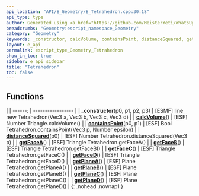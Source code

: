 ```yaml
---
api_location: "API/E_Geometry/E_Tetrahedron.cpp:30:18"
api_type: type
author: Generated using <a href="https://github.com/MeisterYeti/WhatsUpDoc">WhatsUpDoc</a>
breadcrumbs: "Geometry:escript_namespace_Geometry"
category: "Geometry"
keywords: _constructor, calcVolume, containsPoint, distanceSquared, getFaceA, getFaceB, getFaceC, getFaceD, getPlaneA, getPlaneB, getPlaneC, getPlaneD
layout: e_api
permalink: escript_type_Geometry_Tetrahedron
show_in_toc: true
sidebar: e_api_sidebar
title: "Tetrahedron"
toc: false
---
```


## Functions

|
| ------: | ----------------- |
| **_constructor**(p0, p1, p2, p3) | [ESMF] line new Tetrahedron(Vec3 a, Vec3 b, Vec3 c, Vec3 d) |
| **[calcVolume](classGeometry_1_1Tetrahedron#classGeometry_1_1Tetrahedron_1a445362d41d94d79d7a3425e40ef249f5)**() | [ESF] Number Triangle.calcVolume() |
| **[containsPoint](classGeometry_1_1Tetrahedron#classGeometry_1_1Tetrahedron_1a141a9621913cb7eb77b75ddc4149cf54)**(p0, p1) | [ESF] Bool Tetrahedron.containsPoint(Vec3 p, Number epsilon) |
| **[distanceSquared](classGeometry_1_1Tetrahedron#classGeometry_1_1Tetrahedron_1a17eb7efe7d498bfe7da12a2eb92e043f)**(p0) | [ESF] Number Tetrahedron.distanceSquared(Vec3 p) |
| **[getFaceA](classGeometry_1_1Tetrahedron#classGeometry_1_1Tetrahedron_1a8340b9487dd7af5cd6f2cb09ccc1e566)**() | [ESF] Triangle Tetrahedron.getFaceA() |
| **[getFaceB](classGeometry_1_1Tetrahedron#classGeometry_1_1Tetrahedron_1a9d1ccef5f7aa5dc01432473c03b25bf5)**() | [ESF] Triangle Tetrahedron.getFaceB() |
| **[getFaceC](classGeometry_1_1Tetrahedron#classGeometry_1_1Tetrahedron_1aaa1eab2e0d6394a73d6eb98ecd3d2d19)**() | [ESF] Triangle Tetrahedron.getFaceC() |
| **[getFaceD](classGeometry_1_1Tetrahedron#classGeometry_1_1Tetrahedron_1a83dc14240ea759a41b2b7cc4cb022154)**() | [ESF] Triangle Tetrahedron.getFaceD() |
| **[getPlaneA](classGeometry_1_1Tetrahedron#classGeometry_1_1Tetrahedron_1a9e75bb9e48691deb93c4bf88e6ee5e5d)**() | [ESF] Plane Tetrahedron.getPlaneA() |
| **[getPlaneB](classGeometry_1_1Tetrahedron#classGeometry_1_1Tetrahedron_1a3f104919f5847846f12a62b68f62cb3a)**() | [ESF] Plane Tetrahedron.getPlaneB() |
| **[getPlaneC](classGeometry_1_1Tetrahedron#classGeometry_1_1Tetrahedron_1ad4421e5fec4da34e182f59af990d258d)**() | [ESF] Plane Tetrahedron.getPlaneC() |
| **[getPlaneD](classGeometry_1_1Tetrahedron#classGeometry_1_1Tetrahedron_1a94d4d2414003c63c2de4977b2006e620)**() | [ESF] Plane Tetrahedron.getPlaneD() |
{: .nohead .nowrap1 }
